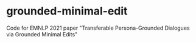 # grounded-minimal-edit
Code for EMNLP 2021 paper "Transferable Persona-Grounded Dialogues via Grounded Minimal Edits"

